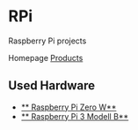 # RPi
Raspberry Pi projects

Homepage [Products](https://www.raspberrypi.org/products/)

## Used Hardware

* [** Raspberry Pi Zero W**](https://github.com/griemide/RPiZW)
* [** Raspberry Pi 3 Modell B**](https://github.com/griemide/RPi3B)


